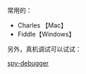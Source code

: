
常用的：

- Charles 【Mac】
- Fiddle【Windows】

另外，真机调试可以试试：

[spy-debugger](https://juejin.cn/post/6844903612867411982)
